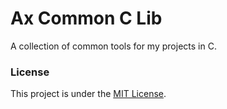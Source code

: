 # Ax Common C Lib

 A collection of common tools for my projects in C.

### License

This project is under the [MIT License](./LICENSE).
